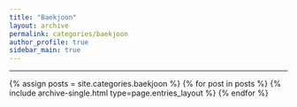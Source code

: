 ```yaml
---
title: "Baekjoon"
layout: archive
permalink: categories/baekjoon
author_profile: true
sidebar_main: true
---
```


<!-- 공백이 포함되어 있는 카테고리 이름의 경우 site.categories['a b c'] 이런식으로! -->

***

{% assign posts = site.categories.baekjoon %}
{% for post in posts %} {% include archive-single.html type=page.entries_layout %} {% endfor %}